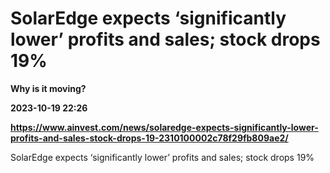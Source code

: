 # SolarEdge expects ‘significantly lower’ profits and sales; stock drops 19%
**Why is it moving?**

**2023-10-19 22:26**

**https://www.ainvest.com/news/solaredge-expects-significantly-lower-profits-and-sales-stock-drops-19-2310100002c78f29fb809ae2/**

SolarEdge expects ‘significantly lower’ profits and sales; stock drops 19%